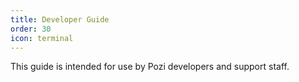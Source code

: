 ```yaml
---
title: Developer Guide
order: 30
icon: terminal
---
```


This guide is intended for use by Pozi developers and support staff.

